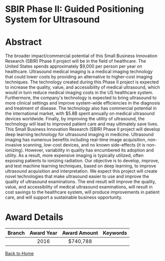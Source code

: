 
SBIR Phase II: Guided Positioning System for Ultrasound
=======================================================

# Abstract


The broader impact/commercial potential of this Small Business Innovation Research (SBIR) Phase II project will be in the field of healthcare. The United States spends approximately $9,000 per person per year on healthcare. Ultrasound medical imaging is a medical imaging technology that could lower costs by providing an alternative to higher-cost imaging techniques. The technology created during this Phase II project is expected to increase the quality, value, and accessibility of medical ultrasound, which would in turn reduce medical imaging costs in the US healthcare system. Furthermore, the company's technology is expected to bring ultrasound to more clinical settings and improve system-wide efficiencies in the diagnosis and treatment of disease. The technology also has commercial potential in the international market, with $5.8B spent annually on medical ultrasound devices worldwide. Finally, by improving the utility of ultrasound, the technology will lead to improved patient care and may ultimately save lives. This Small Business Innovation Research (SBIR) Phase II project will develop deep learning technology for ultrasound imaging in medicine. Ultrasound imaging has numerous benefits including real-time image acquisition, non-invasive scanning, low-cost devices, and no known side-effects (it is non-ionizing). However, variability in quality has encumbered its adoption and utility. As a result, more expensive imaging is typically utilized, often exposing patients to ionizing radiation. Our objective is to develop, improve, and test machine learning techniques, based on deep learning, to improve ultrasound acquisition and interpretation. We expect this project will create novel technologies that make ultrasound easier to use and improve the quality of ultrasound examinations. The end result will improve the quality, value, and accessibility of medical ultrasound examinations, will result in cost savings to the healthcare system, will produce improvements in patient care, and will support a sustainable business opportunity.  

# Award Details

|Branch|Award Year|Award Amount|Keywords|
| :---: | :---: | :---: | :---: |
||2016|$740,788||
  
  


[Back to Home](https://github.com/chrischow/dod_sbir_awards#230)
